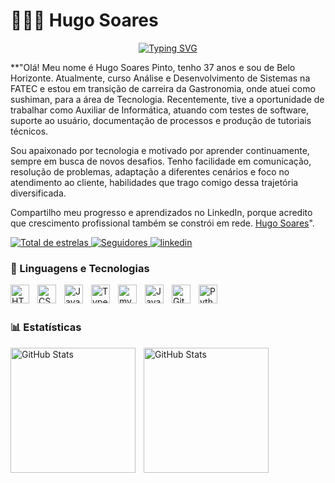 # 👩🏻‍💻 Hugo Soares</h3>


<p align="center">
    <a href="https://git.io/typing-svg"><img src="https://readme-typing-svg.demolab.com?font=Fira+Code&weight=600&duration=5001&pause=1000&color=F63AE3&width=435&lines=Desenvolvedor+Full+Stack+em+Forma%C3%A7%C3%A3o;Estudante+de+ADS" alt="Typing SVG" /></a>
</p>


**"Olá! Meu nome é Hugo Soares Pinto, tenho 37 anos e sou de Belo Horizonte. Atualmente, curso Análise e Desenvolvimento de Sistemas na FATEC e estou em transição de carreira da Gastronomia, onde atuei como sushiman, para a área de Tecnologia. Recentemente, tive a oportunidade de trabalhar como Auxiliar de Informática, atuando com testes de software, suporte ao usuário, documentação de processos e produção de tutoriais técnicos.

Sou apaixonado por tecnologia e motivado por aprender continuamente, sempre em busca de novos desafios. Tenho facilidade em comunicação, resolução de problemas, adaptação a diferentes cenários e foco no atendimento ao cliente, habilidades que trago comigo dessa trajetória diversificada.

Compartilho meu progresso e aprendizados no LinkedIn, porque acredito que crescimento profissional também se constrói em rede. [Hugo Soares](www.linkedin.com/in/hugosoaresdev)".

<p align="left">
    <a href="https://github.com/Hugo-Soares-Dev?tab=stars">
        <img 
            alt="Total de estrelas" 
            title="Total de estrelas GitHub" 
            src="https://custom-icon-badges.demolab.com/github/stars/Hugo-Soares-Dev?color=55960c&style=for-the-badge&labelColor=488207&logo=star&label=estrelas"
        />
    </a>
    <a href="https://github.com/Hugo-Soares-Dev?tab=following">
        <img 
            alt="Seguidores" 
            title="Me siga no GitHub" 
            src="https://custom-icon-badges.demolab.com/github/followers/Hugo-Soares-Dev?color=E31010&labelColor=FF0000&style=for-the-badge&logo=github&label=Seguidores&logoColor=white"
        />
    </a>
    <a href="https://www.linkedin.com/in/hugosoaresdev">
        <img 
            alt="linkedin" 
            title="Me siga no linkedin" 
            src="https://custom-icon-badges.demolab.com/github/followers/Larissakich?color=236ad3&labelColor=1155ba&style=for-the-badge&logo=linkedin&label=Linkedin&logoColor=white"
        />
    </a>    
</p>

### 🤖 Linguagens e Tecnologias

<img 
    align="left" 
    alt="HTML"
    title="HTML" 
    width="30px" 
    style="padding-right: 10px;" 
    src="https://cdn.jsdelivr.net/gh/devicons/devicon@latest/icons/html5/html5-original.svg" 
/>
<img 
    align="left" 
    alt="CSS" 
    title="CSS"
    width="30px" 
    style="padding-right: 10px;" 
    src="https://cdn.jsdelivr.net/gh/devicons/devicon@latest/icons/css3/css3-original.svg" 
/>
<img 
    align="left" 
    alt="JavaScript" 
    title="JavaScript"
    width="30px" 
    style="padding-right: 10px;" 
    src="https://cdn.jsdelivr.net/gh/devicons/devicon@latest/icons/javascript/javascript-original.svg" 
/>
<img 
    align="left" 
    alt="TypeScript"
    title="TypeScript" 
    width="30px" 
    style="padding-right: 10px;" 
    src="https://cdn.jsdelivr.net/gh/devicons/devicon@latest/icons/typescript/typescript-original.svg" 
/>


<img 
    align="left" 
    alt="mysql"
    title="mysql" 
    width="30px" 
    style="padding-right: 10px;" 
    src="https://cdn.jsdelivr.net/gh/devicons/devicon@latest/icons/mysql/mysql-original.svg" 
/>

<img 
    align="left" 
    alt="Java" 
    title="Java"
    width="30px" 
    style="padding-right: 10px;" 
    src="https://cdn.jsdelivr.net/gh/devicons/devicon@latest/icons/java/java-original.svg" 
/>
<img 
    align="left" 
    alt="Git" 
    title="Git"
    width="30px" 
    style="padding-right: 10px;" 
    src="https://cdn.jsdelivr.net/gh/devicons/devicon@latest/icons/git/git-original.svg" 
/>
<img 
    align="left" 
    alt="Python" 
    title="Python"
    width="30px" 
    style="padding-right: 10px;" 
    src="https://cdn.jsdelivr.net/gh/devicons/devicon@latest/icons/python/python-original.svg" 
/>

<br/>
<br/>

### 📊 Estatísticas

<p>
  <img 
    align="left" 
    alt="GitHub Stats" 
    height="200" 
    style="padding-right: 10px;" 
    src="https://github-readme-stats.vercel.app/api?username=Hugo-Soares-Dev&show_icons=true&theme=tokyonight&include_all_commits=true&locale=pt-br" 
  />

<img 
      align="left" 
      alt="GitHub Stats" 
      height="200" 
      src="https://github-readme-stats.vercel.app/api/top-langs/?username=Hugo-Soares-Dev&theme=tokyonight&layout=compact&custom_title=Tecnologias&langs_count=9" 
  />
</p>

